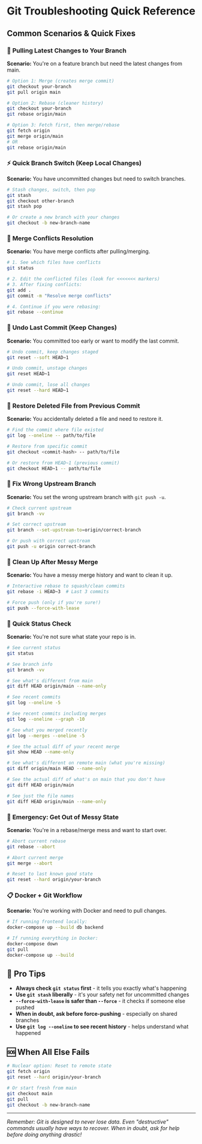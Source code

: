 # Git Troubleshooting Quick Reference

## Common Scenarios & Quick Fixes

### 🔄 **Pulling Latest Changes to Your Branch**

**Scenario:** You're on a feature branch but need the latest changes from main.

```bash
# Option 1: Merge (creates merge commit)
git checkout your-branch
git pull origin main

# Option 2: Rebase (cleaner history)
git checkout your-branch
git rebase origin/main

# Option 3: Fetch first, then merge/rebase
git fetch origin
git merge origin/main
# OR
git rebase origin/main
```

### ⚡ **Quick Branch Switch (Keep Local Changes)**

**Scenario:** You have uncommitted changes but need to switch branches.

```bash
# Stash changes, switch, then pop
git stash
git checkout other-branch
git stash pop

# Or create a new branch with your changes
git checkout -b new-branch-name
```

### 🔀 **Merge Conflicts Resolution**

**Scenario:** You have merge conflicts after pulling/merging.

```bash
# 1. See which files have conflicts
git status

# 2. Edit the conflicted files (look for <<<<<<< markers)
# 3. After fixing conflicts:
git add .
git commit -m "Resolve merge conflicts"

# 4. Continue if you were rebasing:
git rebase --continue
```

### 🚫 **Undo Last Commit (Keep Changes)**

**Scenario:** You committed too early or want to modify the last commit.

```bash
# Undo commit, keep changes staged
git reset --soft HEAD~1

# Undo commit, unstage changes
git reset HEAD~1

# Undo commit, lose all changes
git reset --hard HEAD~1
```

### 📁 **Restore Deleted File from Previous Commit**

**Scenario:** You accidentally deleted a file and need to restore it.

```bash
# Find the commit where file existed
git log --oneline -- path/to/file

# Restore from specific commit
git checkout <commit-hash> -- path/to/file

# Or restore from HEAD~1 (previous commit)
git checkout HEAD~1 -- path/to/file
```

### 🔧 **Fix Wrong Upstream Branch**

**Scenario:** You set the wrong upstream branch with `git push -u`.

```bash
# Check current upstream
git branch -vv

# Set correct upstream
git branch --set-upstream-to=origin/correct-branch

# Or push with correct upstream
git push -u origin correct-branch
```

### 🧹 **Clean Up After Messy Merge**

**Scenario:** You have a messy merge history and want to clean it up.

```bash
# Interactive rebase to squash/clean commits
git rebase -i HEAD~3  # Last 3 commits

# Force push (only if you're sure!)
git push --force-with-lease
```

### 🎯 **Quick Status Check**

**Scenario:** You're not sure what state your repo is in.

```bash
# See current status
git status

# See branch info
git branch -vv

# See what's different from main
git diff HEAD origin/main --name-only

# See recent commits
git log --oneline -5

# See recent commits including merges
git log --oneline --graph -10

# See what you merged recently
git log --merges --oneline -5

# See the actual diff of your recent merge
git show HEAD --name-only

# See what's different on remote main (what you're missing)
git diff origin/main HEAD --name-only

# See the actual diff of what's on main that you don't have
git diff HEAD origin/main

# See just the file names
git diff HEAD origin/main --name-only
```

### 🚨 **Emergency: Get Out of Messy State**

**Scenario:** You're in a rebase/merge mess and want to start over.

```bash
# Abort current rebase
git rebase --abort

# Abort current merge
git merge --abort

# Reset to last known good state
git reset --hard origin/your-branch
```

### 📋 **Docker + Git Workflow**

**Scenario:** You're working with Docker and need to pull changes.

```bash
# If running frontend locally:
docker-compose up --build db backend

# If running everything in Docker:
docker-compose down
git pull
docker-compose up --build
```

## 🎯 **Pro Tips**

- **Always check `git status` first** - it tells you exactly what's happening
- **Use `git stash` liberally** - it's your safety net for uncommitted changes
- **`--force-with-lease` is safer than `--force`** - it checks if someone else pushed
- **When in doubt, ask before force-pushing** - especially on shared branches
- **Use `git log --oneline` to see recent history** - helps understand what happened

## 🆘 **When All Else Fails**

```bash
# Nuclear option: Reset to remote state
git fetch origin
git reset --hard origin/your-branch

# Or start fresh from main
git checkout main
git pull
git checkout -b new-branch-name
```

---

*Remember: Git is designed to never lose data. Even "destructive" commands usually have ways to recover. When in doubt, ask for help before doing anything drastic!*
